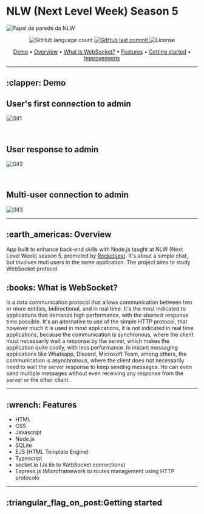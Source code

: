 # NLW (Next Level Week) Season 5


<img src="https://user-images.githubusercontent.com/35710766/116016432-f978d580-a612-11eb-833c-b5ed80a7c9ef.jpg" alt="Papel de parede da NLW"/>

<p align="center">
  <img alt="GitHub language count" src="https://img.shields.io/github/languages/count/VictorMello1993/NLW-5?color=FF0000">
  
  <a href="https://github.com/VictorMello1993/NLW-5/commits/master">
    <img alt="GitHub last commit" src="https://img.shields.io/github/last-commit/VictorMello1993/NLW-5?color=D3D3D3">
  </a> 
  
  <img alt="License" src="https://img.shields.io/badge/license-MIT-brightgreen">
   <a href="https://github.com/VictorMello1993/NLW-5/stargazers"></a>
</p>

<p align="center">
  <a href="#clapper-demo">Demo</a> •
  <a href="#earth_americas-overview">Overview</a> •
  <a href="#books-what-is-websocket">What is WebSocket?</a> •  
  <a href="#wrench-features">Features</a> •
  <a href="#triangular_flag_on_postcomeçando">Getting started</a> •  
  <a href="#melhorias">Improvements</a>    
</p>

---

<h2>:clapper: Demo</h2>

## User's first connection to admin
![Gif1](https://user-images.githubusercontent.com/35710766/116016661-b2d7ab00-a613-11eb-82ef-7531a93be0e8.gif)

</br>

## User response to admin
![Gif2](https://user-images.githubusercontent.com/35710766/116016756-034f0880-a614-11eb-8cbf-a6aee747f49c.gif)

</br>

## Multi-user connection to admin
![Gif3](https://user-images.githubusercontent.com/35710766/116016819-2aa5d580-a614-11eb-8a0e-d21622e903b1.gif)

---

<h2>:earth_americas: Overview</h2>
<p>App built to enhance back-end skills with Node.js taught at NLW (Next Level Week) season 5, promoted by <a href="https://rocketseat.com.br/">Rocketseat</a>. It's about a simple chat, but involves muti users in the same application. The project aims to study WebSocket protocol.</p>

<h2>:books: What is WebSocket?</h2>
<p>Is a data communication protocol that allows communication between two or more entities, bidirectional, and in real time. It's the most indicated to applications that demands high performance, with the shortest response time possible. It's an alternative to use of the simple HTTP protocol, that however much it is used in most applications, it is not indicated in real time applications, because the communication is synchronous, where the client must necessarily wait a response by the server, which makes the application quite costly, with less performance. In instant messaging applications like Whatsapp, Discord, Microsoft Team, among others, the communication is asynchronous, where the client does not necessarily need to wait the server response to keep sending messages. He can even send multiple messages without even receiving any response from the server or the other client. </p>

---

<h2>:wrench: Features</h2>
<ul>
  <li>HTML</li>
  <li>CSS</li>
  <li>Javascript</li>
  <li>Node.js</li>
  <li>SQLite</li>
  <li>EJS (HTML Template Engine)</li>
  <li>Typescript</li>
  <li>socket.io (Js lib to WebSocket connections)</li>
  <li>Express.js (Microframework to routes management using HTTP protocolo</li>
</ul>

---


<h2>:triangular_flag_on_post:Getting started</h2>
